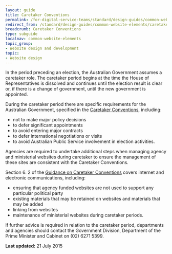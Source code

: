 ```yaml
---
layout: guide
title: Caretaker Conventions
permalink: /for-digital-service-teams/standard/design-guides/common-website-elements/caretaker-conventions/
redirect_from: /standard/design-guides/common-website-elements/caretaker-conventions/
breadcrumb: Caretaker Conventions
type: subguide
localnav: common-website-elements
topic_group:
- Website design and development
topic:
- Website design
---
```

In the period preceding an election, the Australian Government assumes a caretaker role. The caretaker period begins at the time the House of Representatives is dissolved and continues until the election result is clear or, if there is a change of government, until the new government is appointed.

During the caretaker period there are specific requirements for the Australian Government, specified in the [Caretaker Conventions](http://www.dpmc.gov.au/pmc/publication/guidance-caretaker-conventions), including:

*   not to make major policy decisions
*   to defer significant appointments
*   to avoid entering major contracts
*   to defer international negotiations or visits
*   to avoid Australian Public Service involvement in election activities.

Agencies are required to undertake additional steps when managing agency and ministerial websites during caretaker to ensure the management of these sites are consistent with the Caretaker Conventions.

Section 6\. 2 of the [Guidance on Caretaker Conventions](http://www.dpmc.gov.au/pmc/publication/guidance-caretaker-conventions) covers internet and electronic communications, including:

*   ensuring that agency funded websites are not used to support any particular political party
*   existing materials that may be retained on websites and materials that may be added
*   linking from websites
*   maintenance of ministerial websites during caretaker periods.

If further advice is required in relation to the caretaker period, departments and agencies should contact the Government Division, Department of the Prime Minister and Cabinet on (02) 6271 5399.

**Last updated:** 21 July 2015
